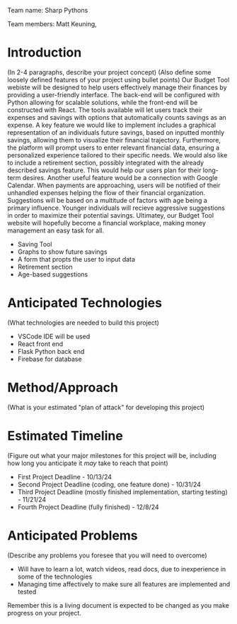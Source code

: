 Team name: Sharp Pythons

Team members: Matt Keuning, 

# Introduction

(In 2-4 paragraphs, describe your project concept)
(Also define some loosely defined features of your project using bullet points)
	Our Budget Tool webiste will be designed to help users effectively manage their finances by providing a user-friendly interface. The back-end will be configured with Python allowing for scalable solutions, while the front-end will be constructed with React. The tools available will let users track their expenses and savings with options that automatically counts savings as an expense. A key feature we would like to implement includes a graphical representation of an individuals future savings, based on inputted monthly savings, allowing them to visualize their financial trajectory. Furthermore, the platform will prompt users to enter relevant financial data, ensuring a personalized experience tailored to their specific needs.
	We would also like to include a retirement section, possibly integrated with the already described savings feature. This would help our users plan for their long-term desires. Another useful feature would be a connection with Google Calendar. When payments are approaching, users will be notified of their unhandled expenses helping the flow of their financial organization. Suggestions will be based on a multitude of factors with age being a primary influence. Younger individuals will recieve aggressive suggestions in order to maximize their potential savings. Ultimatey, our Budget Tool website will hopefully become a financial workplace, making money management an easy task for all.
* Saving Tool
* Graphs to show future savings
* A form that propts the user to input data
* Retirement section
* Age-based suggestions

# Anticipated Technologies

(What technologies are needed to build this project)
* VSCode IDE will be used
* React front end
* Flask Python back end
* Firebase for database

# Method/Approach

(What is your estimated "plan of attack" for developing this project)

# Estimated Timeline

(Figure out what your major milestones for this project will be, including how long you anticipate it *may* take to reach that point)
* First Project Deadline - 10/13/24
* Second Project Deadline (coding, one feature done) - 10/31/24
* Third Project Deadline (mostly finished implementation, starting testing) - 11/21/24
* Fourth Project Deadline (fully finished) - 12/8/24

# Anticipated Problems

(Describe any problems you foresee that you will need to overcome)
* Will have to learn a lot, watch videos, read docs, due to inexperience in some of the technologies
* Managing time affectively to make sure all features are implemented and tested

Remember this is a living document is expected to be changed as you make progress on your project.
